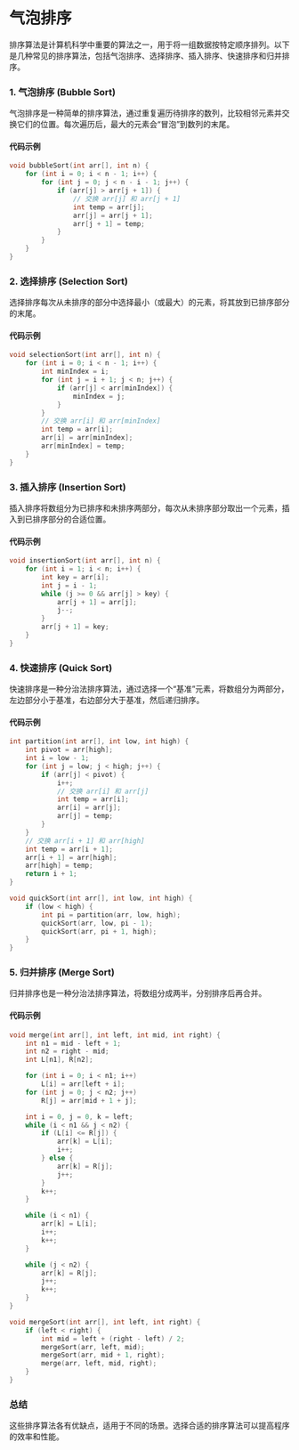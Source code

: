 # 气泡排序

排序算法是计算机科学中重要的算法之一，用于将一组数据按特定顺序排列。以下是几种常见的排序算法，包括气泡排序、选择排序、插入排序、快速排序和归并排序。

### 1. 气泡排序 (Bubble Sort)

气泡排序是一种简单的排序算法，通过重复遍历待排序的数列，比较相邻元素并交换它们的位置。每次遍历后，最大的元素会“冒泡”到数列的末尾。

#### 代码示例
```c
void bubbleSort(int arr[], int n) {
    for (int i = 0; i < n - 1; i++) {
        for (int j = 0; j < n - i - 1; j++) {
            if (arr[j] > arr[j + 1]) {
                // 交换 arr[j] 和 arr[j + 1]
                int temp = arr[j];
                arr[j] = arr[j + 1];
                arr[j + 1] = temp;
            }
        }
    }
}
```

### 2. 选择排序 (Selection Sort)

选择排序每次从未排序的部分中选择最小（或最大）的元素，将其放到已排序部分的末尾。

#### 代码示例
```c
void selectionSort(int arr[], int n) {
    for (int i = 0; i < n - 1; i++) {
        int minIndex = i;
        for (int j = i + 1; j < n; j++) {
            if (arr[j] < arr[minIndex]) {
                minIndex = j;
            }
        }
        // 交换 arr[i] 和 arr[minIndex]
        int temp = arr[i];
        arr[i] = arr[minIndex];
        arr[minIndex] = temp;
    }
}
```

### 3. 插入排序 (Insertion Sort)

插入排序将数组分为已排序和未排序两部分，每次从未排序部分取出一个元素，插入到已排序部分的合适位置。

#### 代码示例
```c
void insertionSort(int arr[], int n) {
    for (int i = 1; i < n; i++) {
        int key = arr[i];
        int j = i - 1;
        while (j >= 0 && arr[j] > key) {
            arr[j + 1] = arr[j];
            j--;
        }
        arr[j + 1] = key;
    }
}
```

### 4. 快速排序 (Quick Sort)

快速排序是一种分治法排序算法，通过选择一个“基准”元素，将数组分为两部分，左边部分小于基准，右边部分大于基准，然后递归排序。

#### 代码示例
```c
int partition(int arr[], int low, int high) {
    int pivot = arr[high];
    int i = low - 1;
    for (int j = low; j < high; j++) {
        if (arr[j] < pivot) {
            i++;
            // 交换 arr[i] 和 arr[j]
            int temp = arr[i];
            arr[i] = arr[j];
            arr[j] = temp;
        }
    }
    // 交换 arr[i + 1] 和 arr[high]
    int temp = arr[i + 1];
    arr[i + 1] = arr[high];
    arr[high] = temp;
    return i + 1;
}

void quickSort(int arr[], int low, int high) {
    if (low < high) {
        int pi = partition(arr, low, high);
        quickSort(arr, low, pi - 1);
        quickSort(arr, pi + 1, high);
    }
}
```

### 5. 归并排序 (Merge Sort)

归并排序也是一种分治法排序算法，将数组分成两半，分别排序后再合并。

#### 代码示例
```c
void merge(int arr[], int left, int mid, int right) {
    int n1 = mid - left + 1;
    int n2 = right - mid;
    int L[n1], R[n2];

    for (int i = 0; i < n1; i++)
        L[i] = arr[left + i];
    for (int j = 0; j < n2; j++)
        R[j] = arr[mid + 1 + j];

    int i = 0, j = 0, k = left;
    while (i < n1 && j < n2) {
        if (L[i] <= R[j]) {
            arr[k] = L[i];
            i++;
        } else {
            arr[k] = R[j];
            j++;
        }
        k++;
    }

    while (i < n1) {
        arr[k] = L[i];
        i++;
        k++;
    }

    while (j < n2) {
        arr[k] = R[j];
        j++;
        k++;
    }
}

void mergeSort(int arr[], int left, int right) {
    if (left < right) {
        int mid = left + (right - left) / 2;
        mergeSort(arr, left, mid);
        mergeSort(arr, mid + 1, right);
        merge(arr, left, mid, right);
    }
}
```

### 总结
这些排序算法各有优缺点，适用于不同的场景。选择合适的排序算法可以提高程序的效率和性能。
